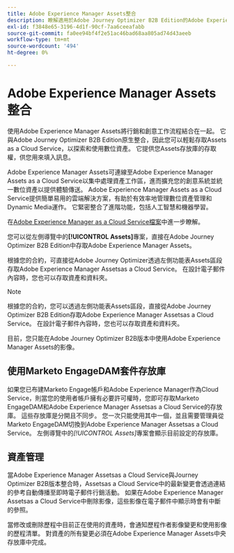 ```yaml
---
title: Adobe Experience Manager Assets整合
description: 瞭解適用於Adobe Journey Optimizer B2B Edition的Adobe Experience Manager Assets整合，擴充您的創意系統並統一數位資產以進行體驗傳送。
exl-id: f3848e65-3196-4d1f-90cf-7aa6ceeafabb
source-git-commit: fa0ee94bf4f2e51ac46bad68aa805ad74d43aeeb
workflow-type: tm+mt
source-wordcount: '494'
ht-degree: 0%

---
```


# Adobe Experience Manager Assets整合

使用Adobe Experience Manager Assets將行銷和創意工作流程結合在一起。 它與Adobe Journey Optimizer B2B Edition原生整合，因此您可以輕鬆存取Assets as a Cloud Service，以探索和使用數位資產。 它提供您Assets存放庫的存取權，供您用來填入訊息。

Adobe Experience Manager Assets可連線至Adobe Experience Manager Assets as a Cloud Service以集中處理資產工作區，進而擴充您的創意系統並統一數位資產以提供體驗傳送。 Adobe Experience Manager Assets as a Cloud Service提供簡單易用的雲端解決方案，有助於有效率地管理數位資產管理和Dynamic Media運作。 它緊密整合了進階功能，包括人工智慧和機器學習。

在[Adobe Experience Manager as a Cloud Service檔案](https://experienceleague.adobe.com/zh-hant/docs/experience-manager-cloud-service/content/assets/overview)中進一步瞭解。

您可以從左側導覽中的&#x200B;**[!UICONTROL Assets]**&#x200B;專案，直接在Adobe Journey Optimizer B2B Edition中存取Adobe Experience Manager Assets。

根據您的合約，可直接從Adobe Journey Optimizer透過左側功能表Assets區段存取Adobe Experience Manager Assetsas a Cloud Service。 在設計電子郵件內容時，您也可以存取資產和資料夾。

>[!NOTE]
>
>根據您的合約，您可以透過左側功能表Assets區段，直接從Adobe Journey Optimizer B2B Edition存取Adobe Experience Manager Assetsas a Cloud Service。 在設計電子郵件內容時，您也可以存取資產和資料夾。

目前，您只能在Adobe Journey Optimizer B2B版本中使用Adobe Experience Manager Assets的影像。

## 使用Marketo EngageDAM套件存放庫

如果您已布建Marketo Engage帳戶和Adobe Experience Manager作為Cloud Service，則當您的使用者帳戶擁有必要許可權時，您即可存取Marketo EngageDAM和Adobe Experience Manager Assetsas a Cloud Service的存放庫。 這些存放庫是分開且不同步。 您一次只能使用其中一個，並且需要管理員從Marketo EngageDAM切換到Adobe Experience Manager Assetsas a Cloud Service。 左側導覽中的&#x200B;_[!UICONTROL Assets]_&#x200B;專案會顯示目前設定的存放庫。

## 資產管理

當Adobe Experience Manager Assetsas a Cloud Service與Journey Optimizer B2B版本整合時，Assetsas a Cloud Service中的最新變更會透過連結的參考自動傳播至即時電子郵件行銷活動。 如果在Adobe Experience Manager Assetsas a Cloud Service中刪除影像，這些影像在電子郵件中顯示時會有中斷的參照。

當修改或刪除歷程中目前正在使用的資產時，會通知歷程作者影像變更和使用影像的歷程清單。 對資產的所有變更必須在Adobe Experience Manager Assets中央存放庫中完成。
